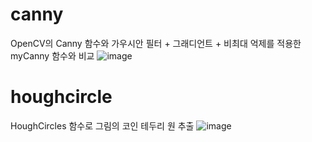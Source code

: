 # canny
OpenCV의 Canny 함수와 가우시안 필터 + 그래디언트 + 비최대 억제를 적용한 myCanny 함수와 비교
![image](https://github.com/user-attachments/assets/5aec2e57-fdca-4540-990f-5d10f6339b62)
# houghcircle
HoughCircles 함수로 그림의 코인 테두리 원 추출
![image](https://github.com/user-attachments/assets/d11b0a80-5982-4f5b-87db-4c13b066af5d)
